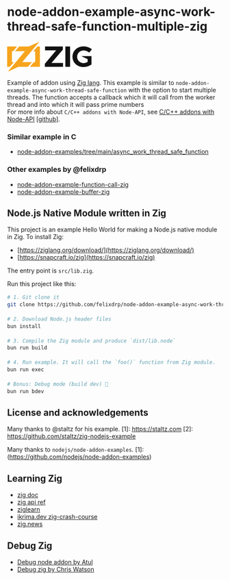 # node-addon-example-async-work-thread-safe-function-multiple-zig

<img alt="Zig Logo" src="https://raw.githubusercontent.com/ziglang/logo/master/zig-logo-dark.svg" width="200">

Example of addon using [Zig lang](https://ziglang.org/).
This example is similar to `node-addon-example-async-work-thread-safe-function` with the option to start multiple threads.
The function accepts a callback which it will call from the worker thread and into which it will pass prime numbers<br>
For more info about `C/C++ addons with Node-API`, see [C/C++ addons with Node-API](https://nodejs.org/api/n-api.html) [[github]](https://github.com/nodejs/node/blob/main/doc/api/n-api.md).

### Similar example in C

 - [node-addon-examples/tree/main/async_work_thread_safe_function](https://github.com/nodejs/node-addon-examples/tree/main/async_work_thread_safe_function)

### Other examples by @felixdrp

 - [node-addon-example-function-call-zig](https://github.com/felixdrp/node-addon-example-function-call-zig)
 - [node-addon-example-buffer-zig](https://github.com/felixdrp/node-addon-example-buffer-zig)

## Node.js Native Module written in Zig

This project is an example Hello World for making a Node.js native module in Zig. To install Zig:

- [https://ziglang.org/download/](https://ziglang.org/download/)
- [https://snapcraft.io/zig](https://snapcraft.io/zig)

The entry point is `src/lib.zig`.

Run this project like this:
```bash
# 1. Git clone it
git clone https://github.com/felixdrp/node-addon-example-async-work-thread-safe-function-zig.git

# 2. Download Node.js header files
bun install

# 3. Compile the Zig module and produce `dist/lib.node`
bun run build

# 4. Run example. It will call the `foo()` function from Zig module.
bun run exec

# Bonus: Debug mode (build dev) 🐛
bun run bdev
```

## License and acknowledgements

Many thanks to @staltz for his example.
[1]: https://staltz.com
[2]: https://github.com/staltz/zig-nodejs-example

Many thanks to `nodejs/node-addon-examples`. [1]:(https://github.com/nodejs/node-addon-examples)

## Learning Zig

 - [zig doc](https://ziglang.org/documentation/master/)
 - [zig api ref](https://ziglang.org/documentation/master/std/#A;std)
 - [ziglearn](https://ziglearn.org)
 - [ikrima.dev zig-crash-course](https://ikrima.dev/dev-notes/zig/zig-crash-course/)
 - [zig.news](https://zig.news/)

## Debug Zig

- [Debug node addon by Atul](https://medium.com/@a7ul/debugging-nodejs-c-addons-using-vs-code-27e9940fc3ad)
- [Debug zig by Chris Watson](https://dev.to/watzon/debugging-zig-with-vs-code-44ca)
